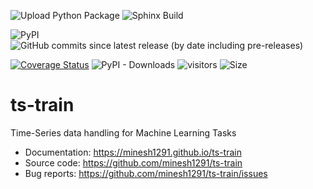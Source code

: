 ![Upload Python Package](https://github.com/minesh1291/ts-train/workflows/Upload%20Python%20Package/badge.svg)
![Sphinx Build](https://github.com/minesh1291/ts-train/workflows/Sphinx%20Build/badge.svg)

![PyPI](https://img.shields.io/pypi/v/ts_train)
![GitHub commits since latest release (by date including pre-releases)](https://img.shields.io/github/commits-since/minesh1291/ts-train/latest?include_prereleases)

[![Coverage Status](https://coveralls.io/repos/github/minesh1291/ts-train/badge.svg?branch=master)](https://coveralls.io/github/minesh1291/ts-train?branch=master)
![PyPI - Downloads](https://img.shields.io/pypi/dm/ts-train)
![visitors](https://visitor-badge.glitch.me/badge?page_id=minesh1291.ts-train)
![Size](https://github-size-badge.herokuapp.com/minesh1291/ts-train.svg)
<!-- ![Downloads](https://img.shields.io/pypi/dm/ts_train.svg?label=Pypi%20downloads) -->  
# ts-train
Time-Series data handling for Machine Learning Tasks


- Documentation: https://minesh1291.github.io/ts-train
- Source code: https://github.com/minesh1291/ts-train
- Bug reports: https://github.com/minesh1291/ts-train/issues


